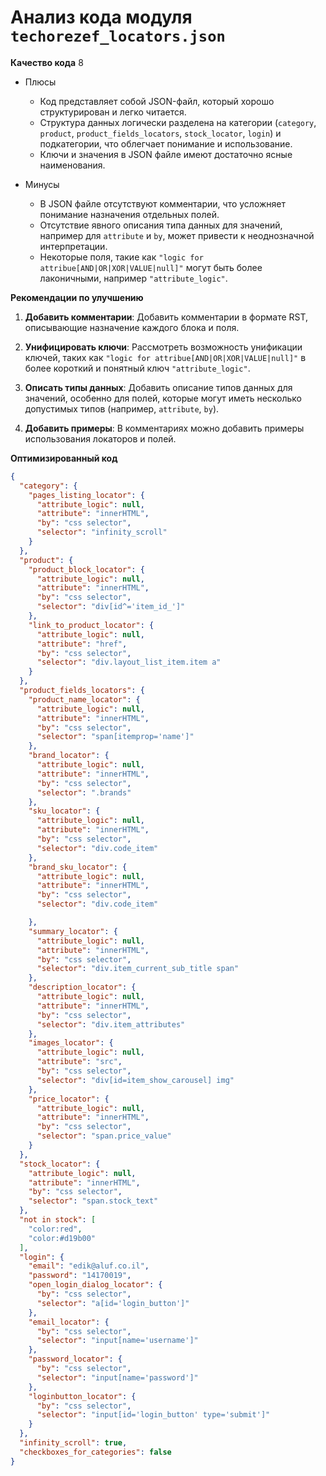 # Анализ кода модуля `techorezef_locators.json`

**Качество кода**
8
- Плюсы
    - Код представляет собой JSON-файл, который хорошо структурирован и легко читается.
    -  Структура данных логически разделена на категории (`category`, `product`, `product_fields_locators`, `stock_locator`, `login`) и подкатегории, что облегчает понимание и использование.
    - Ключи и значения в JSON файле имеют достаточно ясные наименования.

- Минусы
    -  В JSON файле отсутствуют комментарии, что усложняет понимание назначения отдельных полей. 
    -  Отсутствие явного описания типа данных для значений, например для `attribute` и `by`, может привести к неоднозначной интерпретации.
    -   Некоторые поля, такие как `"logic for attribue[AND|OR|XOR|VALUE|null]"`  могут быть более лаконичными, например `"attribute_logic"`.

**Рекомендации по улучшению**

1.  **Добавить комментарии**:  Добавить комментарии в формате RST, описывающие назначение каждого блока и поля.

2.  **Унифицировать ключи**: Рассмотреть возможность унификации ключей, таких как `"logic for attribue[AND|OR|XOR|VALUE|null]"` в более короткий и понятный ключ `"attribute_logic"`.

3.  **Описать типы данных**:  Добавить описание типов данных для значений, особенно для полей, которые могут иметь несколько допустимых типов (например, `attribute`, `by`).

4.  **Добавить примеры**: В комментариях можно добавить примеры использования локаторов и полей.

**Оптимизированный код**

```json
{
  "category": {
    "pages_listing_locator": {
      "attribute_logic": null,
      "attribute": "innerHTML",
      "by": "css selector",
      "selector": "infinity_scroll"
    }
  },
  "product": {
    "product_block_locator": {
      "attribute_logic": null,
      "attribute": "innerHTML",
      "by": "css selector",
      "selector": "div[id^='item_id_']"
    },
    "link_to_product_locator": {
      "attribute_logic": null,
      "attribute": "href",
      "by": "css selector",
      "selector": "div.layout_list_item.item a"
    }
  },
  "product_fields_locators": {
    "product_name_locator": {
      "attribute_logic": null,
      "attribute": "innerHTML",
      "by": "css selector",
      "selector": "span[itemprop='name']"
    },
    "brand_locator": {
      "attribute_logic": null,
      "attribute": "innerHTML",
      "by": "css selector",
      "selector": ".brands"
    },
    "sku_locator": {
      "attribute_logic": null,
      "attribute": "innerHTML",
      "by": "css selector",
      "selector": "div.code_item"
    },
    "brand_sku_locator": {
      "attribute_logic": null,
      "attribute": "innerHTML",
      "by": "css selector",
      "selector": "div.code_item"

    },
    "summary_locator": {
      "attribute_logic": null,
      "attribute": "innerHTML",
      "by": "css selector",
      "selector": "div.item_current_sub_title span"
    },
    "description_locator": {
      "attribute_logic": null,
      "attribute": "innerHTML",
      "by": "css selector",
      "selector": "div.item_attributes"
    },
    "images_locator": {
      "attribute_logic": null,
      "attribute": "src",
      "by": "css selector",
      "selector": "div[id=item_show_carousel] img"
    },
    "price_locator": {
      "attribute_logic": null,
      "attribute": "innerHTML",
      "by": "css selector",
      "selector": "span.price_value"
    }
  },
  "stock_locator": {
    "attribute_logic": null,
    "attribute": "innerHTML",
    "by": "css selector",
    "selector": "span.stock_text"
  },
  "not in stock": [
    "color:red",
    "color:#d19b00"
  ],
  "login": {
    "email": "edik@aluf.co.il",
    "password": "14170019",
    "open_login_dialog_locator": {
      "by": "css selector",
      "selector": "a[id='login_button']"
    },
    "email_locator": {
      "by": "css selector",
      "selector": "input[name='username']"
    },
    "password_locator": {
      "by": "css selector",
      "selector": "input[name='password']"
    },
    "loginbutton_locator": {
      "by": "css selector",
      "selector": "input[id='login_button' type='submit']"
    }
  },
  "infinity_scroll": true,
  "checkboxes_for_categories": false
}
```